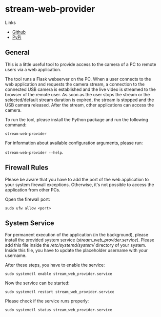 # stream-web-provider

Links

- [Github](https://github.com/lukasNebr/stream-web-provider)
- [PyPi](https://pypi.org/project/stream-web-provider/)

## General 

This is a little useful tool to provide access to the camera of a PC to remote users via a web application.

The tool runs a Flask webserver on the PC.
When a user connects to the web application and requests the camera stream, a connection to the connected USB camera is established and the live video is streamed to the browser of the remote user.
As soon as the user stops the stream or the selected/default stream duration is expired, the stream is stopped and the USB camera released.
After the stream, other applications can access the camera.

To run the tool, please install the Python package and run the following command: 

``stream-web-provider``

For information about available configuration arguments, please run:

``stream-web-provider --help``.

## Firewall Rules

Please be aware that you have to add the port of the web application to your system firewall exceptions. 
Otherwise, it's not possible to access the application from other PCs.

Open the firewall port:

``sudo ufw allow <port>``

## System Service

For permanent execution of the application (in the background), please install the provided system service (*stream_web_provider.service*).
Please add this file inside the */etc/systemd/system/* directory of your system.
Inside this file, you have to update the placeholder username with your username.

After these steps, you have to enable the service:

``sudo systemctl enable stream_web_provider.service``

Now the service can be started: 

``sudo systemctl restart stream_web_provider.service``

Please check if the service runs properly: 

``sudo systemctl status stream_web_provider.service``
